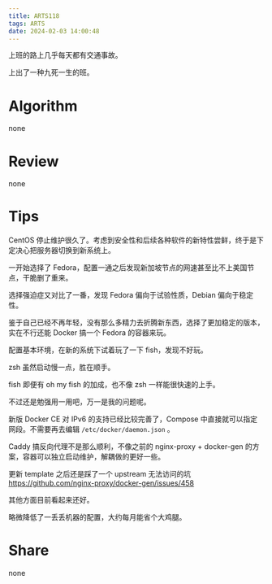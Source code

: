```yaml
---
title: ARTS118
tags: ARTS
date: 2024-02-03 14:00:48
---
```


上班的路上几乎每天都有交通事故。

上出了一种九死一生的班。

<!--more-->

# Algorithm

none

# Review

none

# Tips

CentOS 停止维护很久了。考虑到安全性和后续各种软件的新特性尝鲜，终于是下定决心把服务器切换到新系统上。

一开始选择了 Fedora，配置一通之后发现新加坡节点的网速甚至比不上美国节点，干脆删了重来。

选择强迫症又对比了一番，发现 Fedora 偏向于试验性质，Debian 偏向于稳定性。

鉴于自己已经不再年轻，没有那么多精力去折腾新东西，选择了更加稳定的版本，实在不行还能 Docker 搞一个 Fedora 的容器来玩。

配置基本环境，在新的系统下试着玩了一下 fish，发现不好玩。

zsh 虽然启动慢一点，胜在顺手。

fish 即便有 oh my fish 的加成，也不像 zsh 一样能很快速的上手。

不过还是勉强用一用吧，万一是我的问题呢。

新版 Docker CE 对 IPv6 的支持已经比较完善了，Compose 中直接就可以指定网段。不需要再去编辑 `/etc/docker/daemon.json`  。

Caddy 搞反向代理不是那么顺利，不像之前的 nginx-proxy + docker-gen 的方案，容器可以独立启动维护，解耦做的更好一些。

更新 template 之后还是踩了一个 upstream 无法访问的坑 https://github.com/nginx-proxy/docker-gen/issues/458

其他方面目前看起来还好。

略微降低了一丢丢机器的配置，大约每月能省个大鸡腿。

# Share

none
